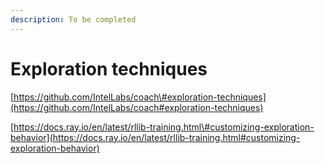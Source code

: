 ```yaml
---
description: To be completed
---
```


# Exploration techniques

[https://github.com/IntelLabs/coach\#exploration-techniques](https://github.com/IntelLabs/coach#exploration-techniques)

[https://docs.ray.io/en/latest/rllib-training.html\#customizing-exploration-behavior](https://docs.ray.io/en/latest/rllib-training.html#customizing-exploration-behavior)

